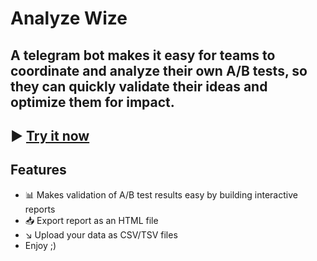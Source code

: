# Analyze Wize

## A telegram bot makes it easy for teams to coordinate and analyze their own A/B tests, so they can quickly validate their ideas and optimize them for impact. 

## ▶️ [Try it now](https://t.me/AnalyzeWise_bot)


## Features

- 📊 Makes validation of A/B test results easy by building interactive reports 
- 📥 Export report as an HTML file 
- ↘️ Upload your data as CSV/TSV files
- Enjoy ;)
